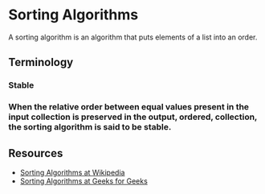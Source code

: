 <h1>Sorting Algorithms</h1>

<p>A sorting algorithm is an algorithm that puts elements of a list into an order.</p>

<h2>Terminology</h2>

<h3>Stable<h3>

<p>When the relative order between equal values present in the input collection is preserved in the output, ordered, collection, the sorting algorithm is said to be stable.</p>

<h2>Resources</h2>

<ul>
  <li><a href="https://en.wikipedia.org/wiki/Sorting_algorithm">Sorting Algorithms at Wikipedia</a></li>
  <li><a href="https://www.geeksforgeeks.org/sorting-algorithms/">Sorting Algorithms at Geeks for Geeks</a></li>
</ul>
